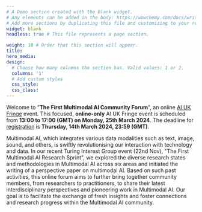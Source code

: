 ```yaml
---
# A Demo section created with the Blank widget.
# Any elements can be added in the body: https://wowchemy.com/docs/writing-markdown-latex/
# Add more sections by duplicating this file and customizing to your requirements.
widget: blank
headless: true # This file represents a page section.

weight: 10 # Order that this section will appear.
title: 
hero_media: 
design:
  # Choose how many columns the section has. Valid values: 1 or 2.
  columns: '1'
  # Add custom styles
  css_style:
  css_class:
---
```

Welcome to "**The First Multimodal AI Community Forum**", an online [AI UK Fringe](https://ai-uk.turing.ac.uk/fringe-events/) event. This focused, **online-only** AI UK Fringe event is scheduled from **13:00 to 17:00 (GMT) on Monday, 25th March 2024**. The deadline for [registration](https://docs.google.com/forms/d/e/1FAIpQLSd1nknP8OirbYGXloUw-911l4XMzHTvT0CagugQvItpAMgVfQ/viewform) is **Thursday, 14th March 2024, 23:59 (GMT)**.

Multimodal AI, which integrates various data modalities such as text, image, sound, and others, is swiftly revolutionising our interaction with technology and data. In our recent Turing Interest Group event (22nd Nov), "The First Multimodal AI Research Sprint", we explored the diverse research states and methodologies in Multimodal AI across six areas and initiated the writing of a perspective paper on multimodal AI. Based on such past activities, this online forum aims to further bring together community members, from researchers to practitioners, to share their latest interdisciplinary perspectives and pioneering work in Multimodal AI. Our goal is to facilitate the exchange of fresh insights and foster connections and research progress within the Multimodal AI community.
